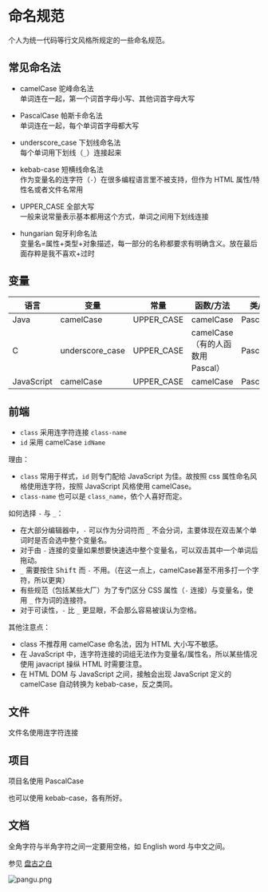 # 命名规范

个人为统一代码等行文风格所规定的一些命名规范。

## 常见命名法

- camelCase 驼峰命名法  
  单词连在一起，第一个词首字母小写、其他词首字母大写

- PascalCase 帕斯卡命名法  
  单词连在一起，每个单词首字母都大写

- underscore_case 下划线命名法  
  每个单词用下划线（`_`）连接起来

- kebab-case 短横线命名法  
  作为变量名的连字符（`-`）在很多编程语言里不被支持，但作为 HTML 属性/特性名或者文件名常用

- UPPER_CASE 全部大写  
  一般来说常量表示基本都用这个方式，单词之间用下划线连接

- hungarian 匈牙利命名法  
  变量名=属性+类型+对象描述，每一部分的名称都要求有明确含义。放在最后面存粹是我不喜欢+过时

## 变量

| 语言       | 变量            | 常量       | 函数/方法                       | 类/对象    |
| ---------- | --------------- | ---------- | ------------------------------- | ---------- |
| Java       | camelCase       | UPPER_CASE | camelCase                       | PascalCase |
| C          | underscore_case | UPPER_CASE | camelCase（有的人函数用Pascal） | PascalCase |
| JavaScript | camelCase       | UPPER_CASE | camelCase                       | PascalCase |

## 前端

- `class` 采用连字符连接 `class-name`
- `id` 采用 camelCase `idName`

理由：

- `class` 常用于样式，`id` 则专门配给 JavaScript 为佳。故按照 css 属性命名风格使用连字符，按照 JavaScript 风格使用 camelCase。
- `class-name` 也可以是 `class_name`，依个人喜好而定。

如何选择 `-` 与 `_`：

- 在大部分编辑器中，`-` 可以作为分词符而 `_` 不会分词，主要体现在双击某个单词时是否会选中整个变量名。
- 对于由 `-` 连接的变量如果想要快速选中整个变量名，可以双击其中一个单词后拖动。
- `_` 需要按住 <kbd>Shift</kbd> 而 `-` 不用。（在这一点上，camelCase甚至不用多打一个字符，所以更爽）
- 有些规范（包括某些大厂）为了专门区分 CSS 属性（`-` 连接）与变量名，使用 `_` 作为词的连接符。
- 对于可读性，`-` 比 `_` 更显眼，不会那么容易被误认为空格。

其他注意点：

- class 不推荐用 camelCase 命名法，因为 HTML 大小写不敏感。
- 在 JavaScript 中，连字符连接的词组无法作为变量名/属性名，所以某些情况使用 javacript 操纵 HTML 时需要注意。
- 在 HTML DOM 与 JavaScript 之间，接触会出现 JavaScript 定义的 camelCase 自动转换为 kebab-case，反之类同。

## 文件

文件名使用连字符连接

## 项目

项目名使用 PascalCase

也可以使用 kebab-case，各有所好。

## 文档

全角字符与半角字符之间一定要用空格，如 English word 与中文之间。

参见 [盘古之白](https://github.com/vinta/pangu.js)

![pangu.png](https://i.loli.net/2019/09/25/U9SFcQgHMPv7Z8I.png)
